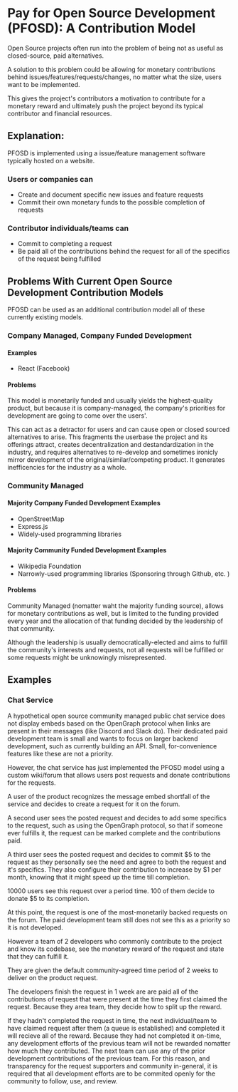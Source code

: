 # Pay for Open Source Development (PFOSD): A Contribution Model

Open Source projects often run into the problem of being not as useful as closed-source, paid alternatives.

A solution to this problem could be allowing for monetary contributions behind issues/features/requests/changes, no matter what the size, users want to be implemented.

This gives the project's contributors a motivation to contribute for a monetary reward and ultimately push the project beyond its typical contributor and financial resources.

## Explanation:

PFOSD is implemented using a issue/feature management software typically hosted on a website.

### Users or companies can
- Create and document specific new issues and feature requests
- Commit their own monetary funds to the possible completion of requests

### Contributor individuals/teams can
- Commit to completing a request
- Be paid all of the contributions behind the request for all of the specifics of the request being fulfilled

## Problems With Current Open Source Development Contribution Models

PFOSD can be used as an additional contribution model all of these currently existing models.

### Company Managed, Company Funded Development
#### Examples
- React (Facebook)

#### Problems
This model is monetarily funded and usually yields the highest-quality product, but because it is company-managed, the company's priorities for development are going to come over the users'.

This can act as a detractor for users and can cause open or closed sourced alternatives to arise. This fragments the userbase the project and its offerings attract, creates decentralization and destandardization in the industry, and requires alternatives to re-develop and sometimes ironicly mirror development of the original/similar/competing product. It generates inefficencies for the industry as a whole.


### Community Managed
#### Majority Company Funded Development Examples
- OpenStreetMap
- Express.js
- Widely-used programming libraries

#### Majority Community Funded Development Examples
- Wikipedia Foundation
- Narrowly-used programming libraries (Sponsoring through Github, etc. )

#### Problems
Community Managed (nomatter waht the majority funding source), allows for monetary contributions as well, but is limited to the funding provided every year and the allocation of that funding decided by the leadership of that community.

Although the leadership is usually democratically-elected and aims to fulfill the community's interests and requests, not all requests will be fulfilled or some requests might be unknowingly misrepresented.


## Examples

### Chat Service
A hypothetical open source community managed public chat service does not display embeds based on the OpenGraph protocol when links are present in their messages (like Discord and Slack do). Their dedicated paid development team is small and wants to focus on larger backend development, such as currently building an API. Small, for-convenience features like these are not a priority.

However, the chat service has just implemented the PFOSD model using a custom wiki/forum that allows users post requests and donate contributions for the requests.

A user of the product recognizes the message embed shortfall of the service and decides to create a request for it on the forum.

A second user sees the posted request and decides to add some specifics to the request, such as using the OpenGraph protocol, so that if someone ever fulfills it, the request can be marked complete and the contributions paid.

A third user sees the posted request and decides to commit $5 to the request as they personally see the need and agree to both the request and it's specifics. They also configure their contribution to increase by $1 per month, knowing that it might speed up the time till completion.

10000 users see this request over a period time. 100 of them decide to donate $5 to its completion.

At this point, the request is one of the most-monetarily backed requests on the forum. The paid development team still does not see this as a priority so it is not developed.

However a team of 2 developers who commonly contribute to the project and know its codebase, see the monetary reward of the request and state that they can fulfill it.

They are given the default community-agreed time period of 2 weeks to deliver on the product request.

The developers finish the request in 1 week are are paid all of the contributions of request that were present at the time they first claimed the request. Because they area  team, they decide how to split up the reward.

If they hadn't completed the request in time, the next individual/team to have claimed request after them (a queue is established) and completed it will recieve all of the reward. Because they had not completed it on-time, any development efforts of the previous team will not be rewarded nomatter how much they contributed. The next team can use any of the prior development contributions of the previous team. For this reason, and transparency for the request supporters and community in-general, it is required that all development efforts are to be commited openly for the community to follow, use, and review.
